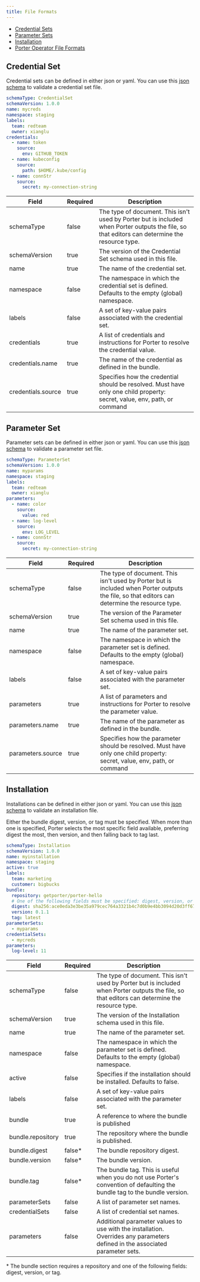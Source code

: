 ```yaml
---
title: File Formats
---
```


* [Credential Sets](#credential-set)
* [Parameter Sets](#parameter-set)
* [Installation](#installation)
* [Porter Operator File Formats](/operator/file-formats/)

## Credential Set

Credential sets can be defined in either json or yaml.
You can use this [json schema][cs-schema] to validate a credential set file.

```yaml
schemaType: CredentialSet
schemaVersion: 1.0.0
name: mycreds
namespace: staging
labels:
  team: redteam
  owner: xianglu
credentials:
  - name: token
    source:
      env: GITHUB_TOKEN
  - name: kubeconfig
    source:
      path: $HOME/.kube/config
  - name: connStr
    source:
      secret: my-connection-string
```

| Field  | Required  | Description  |
|---|---|---|
| schemaType  | false  | The type of document. This isn't used by Porter but is included when Porter outputs the file, so that editors can determine the resource type. |
| schemaVersion  | true  | The version of the Credential Set schema used in this file.  |
| name  | true  | The name of the credential set.  |
| namespace  | false  | The namespace in which the credential set is defined. Defaults to the empty (global) namespace.  |
| labels  | false | A set of key-value pairs associated with the credential set. |
| credentials | true | A list of credentials and instructions for Porter to resolve the credential value. |
| credentials.name | true | The name of the credential as defined in the bundle. |
| credentials.source | true | Specifies how the credential should be resolved. Must have only one child property:<br/> secret, value, env, path, or command |

## Parameter Set

Parameter sets can be defined in either json or yaml.
You can use this [json schema][ps-schema] to validate a parameter set file.

```yaml
schemaType: ParameterSet
schemaVersion: 1.0.0
name: myparams
namespace: staging
labels:
  team: redteam
  owner: xianglu
parameters:
  - name: color
    source:
      value: red
  - name: log-level
    source:
      env: LOG_LEVEL
  - name: connStr
    source:
      secret: my-connection-string
```

| Field  | Required  | Description  |
|---|---|---|
| schemaType  | false  | The type of document. This isn't used by Porter but is included when Porter outputs the file, so that editors can determine the resource type. |
| schemaVersion  | true  | The version of the Parameter Set schema used in this file.  |
| name  | true  | The name of the parameter set.  |
| namespace  | false  | The namespace in which the parameter set is defined. Defaults to the empty (global) namespace.  |
| labels  | false | A set of key-value pairs associated with the parameter set. |
| parameters | true | A list of parameters and instructions for Porter to resolve the parameter value. |
| parameters.name | true | The name of the parameter as defined in the bundle. |
| parameters.source | true | Specifies how the parameter should be resolved. Must have only one child property:<br/> secret, value, env, path, or command |

## Installation

Installations can be defined in either json or yaml.
You can use this [json schema][inst-schema] to validate an installation file.

Either the bundle digest, version, or tag must be specified.
When more than one is specified, Porter selects the most specific field available, preferring digest the most, then version, and then falling back to tag last.

```yaml
schemaType: Installation
schemaVersion: 1.0.0
name: myinstallation
namespace: staging
active: true
labels:
  team: marketing
  customer: bigbucks
bundle:
  repository: getporter/porter-hello
  # One of the following fields must be specified: digest, version, or tag
  digest: sha256:ace0eda3e3be35a979cec764a3321b4c7d0b9e4bb3094d20d3ff6782961a8d54
  version: 0.1.1
  tag: latest
parameterSets:
  - myparams
credentialSets:
  - mycreds
parameters:
  log-level: 11
```

| Field  | Required  | Description  |
|---|---|---|
| schemaType  | false  | The type of document. This isn't used by Porter but is included when Porter outputs the file, so that editors can determine the resource type. |
| schemaVersion  | true  | The version of the Installation schema used in this file.  |
| name  | true  | The name of the parameter set.  |
| namespace  | false  | The namespace in which the parameter set is defined. Defaults to the empty (global) namespace.  |
| active | false | Specifies if the installation should be installed. Defaults to false. |
| labels  | false | A set of key-value pairs associated with the parameter set. |
| bundle  | true | A reference to where the bundle is published |
| bundle.repository | true | The repository where the bundle is published. | 
| bundle.digest | false* | The bundle repository digest. |
| bundle.version | false* | The bundle version. |
| bundle.tag | false* | The bundle tag. This is useful when you do not use Porter's convention of defaulting the bundle tag to the bundle version. |
| parameterSets | false | A list of parameter set names. |
| credentialSets | false | A list of credential set names. |
| parameters | false | Additional parameter values to use with the installation. Overrides any parameters defined in the associated parameter sets. |

\* The bundle section requires a repository and one of the following fields: digest, version, or tag.

[cs-schema]: https://raw.githubusercontent.com/getporter/porter/release/v1/pkg/schema/credential-set.schema.json
[ps-schema]: https://raw.githubusercontent.com/getporter/porter/release/v1/pkg/schema/parameter-set.schema.json
[inst-schema]: https://raw.githubusercontent.com/getporter/porter/release/v1/pkg/schema/installation.schema.json
